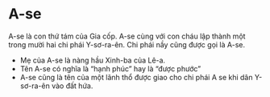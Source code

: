 # A-se

A-se là con thứ tám của Gia cốp.  A-se cùng với con cháu lập thành một trong mười hai chi phái Y-sơ-ra-ên. Chi phái nầy cũng được gọi là A-se.
- Mẹ của A-se là nàng hầu Xinh-ba của Lê-a.
- Tên A-se có nghĩa là “hạnh phúc” hay là “được phước”
- A-se cũng là tên của một lãnh thổ được giao cho chi phái A se khi dân Y-sơ-ra-ên vào đất hứa.

